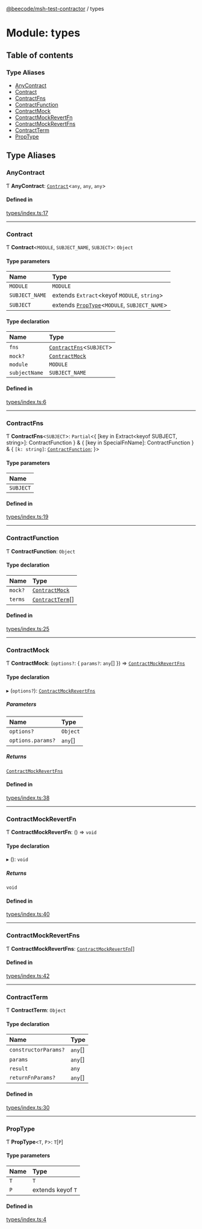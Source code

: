 [@beecode/msh-test-contractor](../README.md) / types

# Module: types

## Table of contents

### Type Aliases

- [AnyContract](types.md#anycontract)
- [Contract](types.md#contract)
- [ContractFns](types.md#contractfns)
- [ContractFunction](types.md#contractfunction)
- [ContractMock](types.md#contractmock)
- [ContractMockRevertFn](types.md#contractmockrevertfn)
- [ContractMockRevertFns](types.md#contractmockrevertfns)
- [ContractTerm](types.md#contractterm)
- [PropType](types.md#proptype)

## Type Aliases

### AnyContract

Ƭ **AnyContract**: [`Contract`](types.md#contract)\<`any`, `any`, `any`\>

#### Defined in

[types/index.ts:17](https://github.com/beecode-rs/msh-test-contractor/blob/05cbddf/src/types/index.ts#L17)

___

### Contract

Ƭ **Contract**\<`MODULE`, `SUBJECT_NAME`, `SUBJECT`\>: `Object`

#### Type parameters

| Name | Type |
| :------ | :------ |
| `MODULE` | `MODULE` |
| `SUBJECT_NAME` | extends `Extract`\<keyof `MODULE`, `string`\> |
| `SUBJECT` | extends [`PropType`](types.md#proptype)\<`MODULE`, `SUBJECT_NAME`\> |

#### Type declaration

| Name | Type |
| :------ | :------ |
| `fns` | [`ContractFns`](types.md#contractfns)\<`SUBJECT`\> |
| `mock?` | [`ContractMock`](types.md#contractmock) |
| `module` | `MODULE` |
| `subjectName` | `SUBJECT_NAME` |

#### Defined in

[types/index.ts:6](https://github.com/beecode-rs/msh-test-contractor/blob/05cbddf/src/types/index.ts#L6)

___

### ContractFns

Ƭ **ContractFns**\<`SUBJECT`\>: `Partial`\<\{ [key in Extract\<keyof SUBJECT, string\>]: ContractFunction } & \{ [key in SpecialFnName]: ContractFunction } & \{ `[k: string]`: [`ContractFunction`](types.md#contractfunction);  }\>

#### Type parameters

| Name |
| :------ |
| `SUBJECT` |

#### Defined in

[types/index.ts:19](https://github.com/beecode-rs/msh-test-contractor/blob/05cbddf/src/types/index.ts#L19)

___

### ContractFunction

Ƭ **ContractFunction**: `Object`

#### Type declaration

| Name | Type |
| :------ | :------ |
| `mock?` | [`ContractMock`](types.md#contractmock) |
| `terms` | [`ContractTerm`](types.md#contractterm)[] |

#### Defined in

[types/index.ts:25](https://github.com/beecode-rs/msh-test-contractor/blob/05cbddf/src/types/index.ts#L25)

___

### ContractMock

Ƭ **ContractMock**: (`options?`: \{ `params?`: `any`[]  }) => [`ContractMockRevertFns`](types.md#contractmockrevertfns)

#### Type declaration

▸ (`options?`): [`ContractMockRevertFns`](types.md#contractmockrevertfns)

##### Parameters

| Name | Type |
| :------ | :------ |
| `options?` | `Object` |
| `options.params?` | `any`[] |

##### Returns

[`ContractMockRevertFns`](types.md#contractmockrevertfns)

#### Defined in

[types/index.ts:38](https://github.com/beecode-rs/msh-test-contractor/blob/05cbddf/src/types/index.ts#L38)

___

### ContractMockRevertFn

Ƭ **ContractMockRevertFn**: () => `void`

#### Type declaration

▸ (): `void`

##### Returns

`void`

#### Defined in

[types/index.ts:40](https://github.com/beecode-rs/msh-test-contractor/blob/05cbddf/src/types/index.ts#L40)

___

### ContractMockRevertFns

Ƭ **ContractMockRevertFns**: [`ContractMockRevertFn`](types.md#contractmockrevertfn)[]

#### Defined in

[types/index.ts:42](https://github.com/beecode-rs/msh-test-contractor/blob/05cbddf/src/types/index.ts#L42)

___

### ContractTerm

Ƭ **ContractTerm**: `Object`

#### Type declaration

| Name | Type |
| :------ | :------ |
| `constructorParams?` | `any`[] |
| `params` | `any`[] |
| `result` | `any` |
| `returnFnParams?` | `any`[] |

#### Defined in

[types/index.ts:30](https://github.com/beecode-rs/msh-test-contractor/blob/05cbddf/src/types/index.ts#L30)

___

### PropType

Ƭ **PropType**\<`T`, `P`\>: `T`[`P`]

#### Type parameters

| Name | Type |
| :------ | :------ |
| `T` | `T` |
| `P` | extends keyof `T` |

#### Defined in

[types/index.ts:4](https://github.com/beecode-rs/msh-test-contractor/blob/05cbddf/src/types/index.ts#L4)
